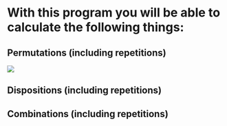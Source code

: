 <h1>With this program you will be able to calculate the following things:</h1>

<h2>Permutations (including repetitions)</h2>
<img src="https://i.imgur.com/2q1G3Te.png">
<h2>Dispositions (including repetitions)</h2>
<h2>Combinations (including repetitions)</h2>
